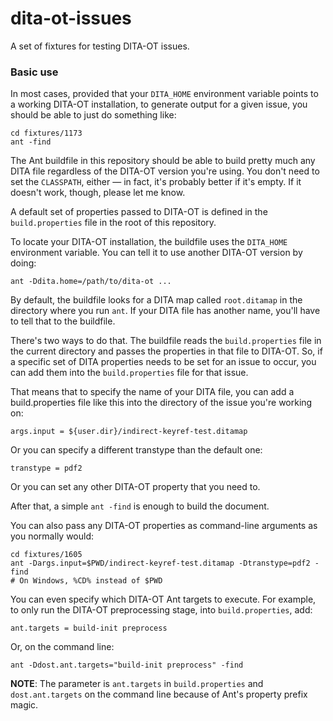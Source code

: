 dita-ot-issues
==============

A set of fixtures for testing DITA-OT issues.

### Basic use

In most cases, provided that your `DITA_HOME` environment variable points to a working DITA-OT installation, to generate output for a given issue, you should be able to just do something like:

    cd fixtures/1173
    ant -find
    
The Ant buildfile in this repository should be able to build pretty much any DITA file regardless of the DITA-OT version you're using. You don't need to set the `CLASSPATH`, either — in fact, it's probably better if it's empty. If it doesn't work, though, please let me know.

A default set of properties passed to DITA-OT is defined in the `build.properties` file in the root of this repository.

To locate your DITA-OT installation, the buildfile uses the `DITA_HOME` environment variable. You can tell it to use another DITA-OT version by doing:

    ant -Ddita.home=/path/to/dita-ot ...

By default, the buildfile looks for a DITA map called `root.ditamap` in the directory where you run `ant`. If your DITA file has another name, you'll have to tell that to the buildfile.

There's two ways to do that. The buildfile reads the `build.properties` file in the current directory and passes the properties in that file to DITA-OT. So, if a specific set of DITA properties needs to be set for an issue to occur, you can add them into the `build.properties` file for that issue.

That means that to specify the name of your DITA file, you can add a build.properties file like this into the directory of the issue you're working on:

    args.input = ${user.dir}/indirect-keyref-test.ditamap
    
Or you can specify a different transtype than the default one:

    transtype = pdf2
    
Or you can set any other DITA-OT property that you need to.

After that, a simple `ant -find` is enough to build the document.

You can also pass any DITA-OT properties as command-line arguments as you normally would:

    cd fixtures/1605
    ant -Dargs.input=$PWD/indirect-keyref-test.ditamap -Dtranstype=pdf2 -find
    # On Windows, %CD% instead of $PWD

You can even specify which DITA-OT Ant targets to execute. For example, to only run the DITA-OT preprocessing stage, into `build.properties`, add:

    ant.targets = build-init preprocess
    
Or, on the command line:

    ant -Ddost.ant.targets="build-init preprocess" -find

**NOTE**: The parameter is `ant.targets` in `build.properties` and `dost.ant.targets` on the command line because of Ant's property prefix magic.


